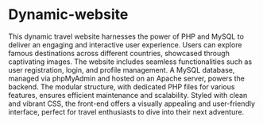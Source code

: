 # Dynamic-website

This dynamic travel website harnesses the power of PHP and MySQL to deliver an engaging and interactive user experience. Users can explore famous destinations across different countries, showcased through captivating images. The website includes seamless functionalities such as user registration, login, and profile management. A MySQL database, managed via phpMyAdmin and hosted on an Apache server, powers the backend. The modular structure, with dedicated PHP files for various features, ensures efficient maintenance and scalability. Styled with clean and vibrant CSS, the front-end offers a visually appealing and user-friendly interface, perfect for travel enthusiasts to dive into their next adventure.
